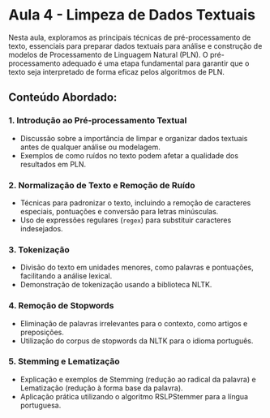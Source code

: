 # Aula 4 - Limpeza de Dados Textuais

Nesta aula, exploramos as principais técnicas de pré-processamento de texto, essenciais para preparar dados textuais para análise e construção de modelos de Processamento de Linguagem Natural (PLN). O pré-processamento adequado é uma etapa fundamental para garantir que o texto seja interpretado de forma eficaz pelos algoritmos de PLN.

## Conteúdo Abordado:

### 1. Introdução ao Pré-processamento Textual
- Discussão sobre a importância de limpar e organizar dados textuais antes de qualquer análise ou modelagem.
- Exemplos de como ruídos no texto podem afetar a qualidade dos resultados em PLN.

### 2. Normalização de Texto e Remoção de Ruído
- Técnicas para padronizar o texto, incluindo a remoção de caracteres especiais, pontuações e conversão para letras minúsculas.
- Uso de expressões regulares (`regex`) para substituir caracteres indesejados.

### 3. Tokenização
- Divisão do texto em unidades menores, como palavras e pontuações, facilitando a análise lexical.
- Demonstração de tokenização usando a biblioteca NLTK.

### 4. Remoção de Stopwords
- Eliminação de palavras irrelevantes para o contexto, como artigos e preposições.
- Utilização do corpus de stopwords da NLTK para o idioma português.

### 5. Stemming e Lematização
- Explicação e exemplos de Stemming (redução ao radical da palavra) e Lematização (redução à forma base da palavra).
- Aplicação prática utilizando o algoritmo RSLPStemmer para a língua portuguesa.
